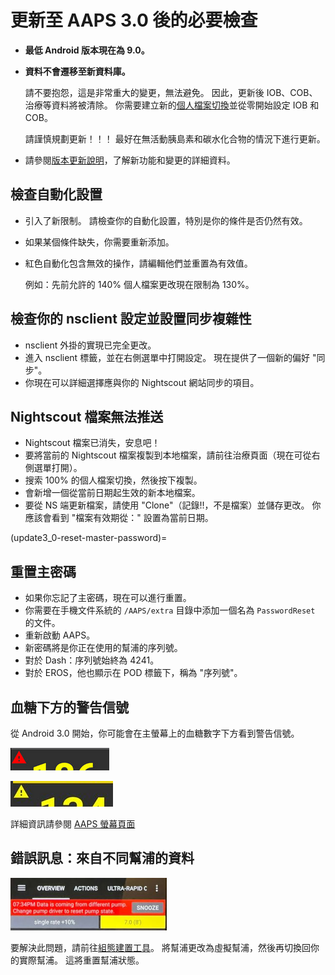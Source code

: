 # 更新至 AAPS 3.0 後的必要檢查

* **最低 Android 版本現在為 9.0。**
* **資料不會遷移至新資料庫。**

  請不要抱怨，這是非常重大的變更，無法避免。 因此，更新後 IOB、COB、治療等資料將被清除。 你需要建立新的[個人檔案切換](../Usage/Profiles)並從零開始設定 IOB 和 COB。

  請謹慎規劃更新！！！ 最好在無活動胰島素和碳水化合物的情況下進行更新。

* 請參閱[版本更新說明](../Installing-AndroidAPS/Releasenotes)，了解新功能和變更的詳細資料。


## 檢查自動化設置

* 引入了新限制。 請檢查你的自動化設置，特別是你的條件是否仍然有效。
* 如果某個條件缺失，你需要重新添加。
* 紅色自動化包含無效的操作，請編輯他們並重置為有效值。

  例如：先前允許的 140% 個人檔案更改現在限制為 130%。

## 檢查你的 nsclient 設定並設置同步複雜性

* nsclient 外掛的實現已完全更改。
* 進入 nsclient 標籤，並在右側選單中打開設定。 現在提供了一個新的偏好 "同步"。
* 你現在可以詳細選擇應與你的 Nightscout 網站同步的項目。

## Nightscout 檔案無法推送
* Nightscout 檔案已消失，安息吧！
* 要將當前的 Nightscout 檔案複製到本地檔案，請前往治療頁面（現在可從右側選單打開）。
* 搜索 100% 的個人檔案切換，然後按下複製。
* 會新增一個從當前日期起生效的新本地檔案。
* 要從 NS 端更新檔案，請使用 "Clone"（記錄!!，不是檔案）並儲存更改。 你應該會看到 "檔案有效期從：" 設置為當前日期。

(update3_0-reset-master-password)=

## 重置主密碼
* 如果你忘記了主密碼，現在可以進行重置。
* 你需要在手機文件系統的 `/AAPS/extra` 目錄中添加一個名為 `PasswordReset` 的文件。
* 重新啟動 AAPS。
* 新密碼將是你正在使用的幫浦的序列號。
* 對於 Dash：序列號始終為 4241。
* 對於 EROS，他也顯示在 POD 標籤下，稱為 "序列號"。

## 血糖下方的警告信號

從 Android 3.0 開始，你可能會在主螢幕上的血糖數字下方看到警告信號。

  ![紅色血糖警告](../images/bg_warn_red.png)

  ![黃色血糖警告](../images/bg_warn_yellow.png)

詳細資訊請參閱 [AAPS 螢幕頁面](Screenshots-bg-warning-sign)


## 錯誤訊息：來自不同幫浦的資料

   ![錯誤訊息：來自不同幫浦的資料](../images/Screen_DifferentPump.png)

要解決此問題，請前往[組態建置工具](Config-Builder-pump)。 將幫浦更改為虛擬幫浦，然後再切換回你的實際幫浦。 這將重置幫浦狀態。
